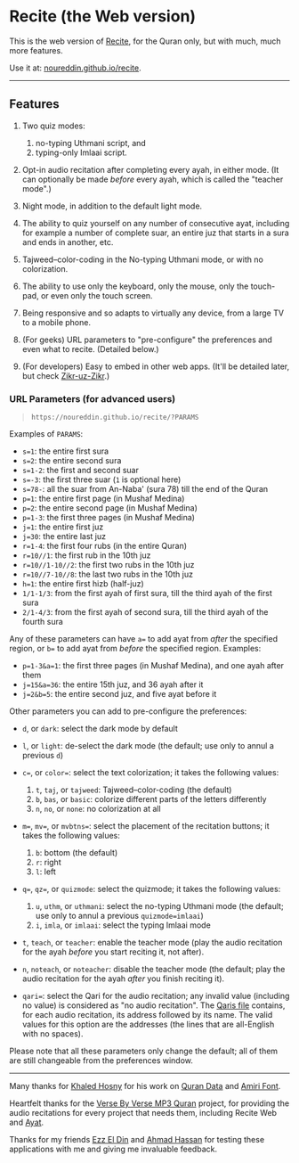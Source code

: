 # Recite (the Web version)

This is the web version of [Recite](https://github.com/noureddin/recite/tree/master), for the Quran only, but with much, much more features.

Use it at: [noureddin.github.io/recite](https://noureddin.github.io/recite).

---

## Features

1. Two quiz modes:

    1. no-typing Uthmani script, and
    2. typing-only Imlaai script.


2. Opt-in audio recitation after completing every ayah, in either mode. (It can optionally be made _before_ every ayah, which is called the "teacher mode".)

3. Night mode, in addition to the default light mode.

4. The ability to quiz yourself on any number of consecutive ayat, including for example a number of complete suar, an entire juz that starts in a sura and ends in another, etc.

5. Tajweed&ndash;color-coding in the No-typing Uthmani mode, or with no colorization.

6. The ability to use only the keyboard, only the mouse, only the touch-pad, or even only the touch screen.

7. Being responsive and so adapts to virtually any device, from a large TV to a mobile phone.

8. (For geeks) URL parameters to "pre-configure" the preferences and even what to recite. (Detailed below.)

9. (For developers) Easy to embed in other web apps. (It'll be detailed later, but check [Zikr-uz-Zikr](https://github.com/noureddin/zz).)

### URL Parameters (for advanced users)

> `https://noureddin.github.io/recite/?PARAMS`

Examples of `PARAMS`:

- `s=1`: the entire first sura
- `s=2`: the entire second sura
- `s=1-2`: the first and second suar
- `s=-3`: the first three suar (`1` is optional here)
- `s=78-`: all the suar from An-Naba' (sura 78) till the end of the Quran
- `p=1`: the entire first page (in Mushaf Medina)
- `p=2`: the entire second page (in Mushaf Medina)
- `p=1-3`: the first three pages (in Mushaf Medina)
- `j=1`: the entire first juz
- `j=30`: the entire last juz
- `r=1-4`: the first four rubs (in the entire Quran)
- `r=10//1`: the first rub in the 10th juz
- `r=10//1-10//2`: the first two rubs in the 10th juz
- `r=10//7-10//8`: the last two rubs in the 10th juz
- `h=1`: the entire first hizb (half-juz)
- `1/1-1/3`: from the first ayah of first sura, till the third ayah of the first sura
- `2/1-4/3`: from the first ayah of second sura, till the third ayah of the fourth sura

Any of these parameters can have `a=` to add ayat from *after* the specified region, or `b=` to add ayat from *before* the specified region. Examples:

- `p=1-3&a=1`: the first three pages (in Mushaf Medina), and one ayah after them 
- `j=15&a=36`: the entire 15th juz, and 36 ayah after it
- `j=2&b=5`: the entire second juz, and five ayat before it

Other parameters you can add to pre-configure the preferences:

- `d`, or `dark`: select the dark mode by default
- `l`, or `light`: de-select the dark mode (the default; use only to annul a previous `d`)
- `c=`, or `color=`: select the text colorization; it takes the following values:

    1. `t`, `taj`, or `tajweed`: Tajweed&ndash;color-coding (the default)
    2. `b`, `bas`, or `basic`: colorize different parts of the letters differently
    3. `n`, `no`, or `none`: no colorization at all

- `m=`, `mv=`, or `mvbtns=`: select the placement of the recitation buttons; it takes the following values:

    1. `b`: bottom (the default)
    2. `r`: right
    3. `l`: left

- `q=`, `qz=`, or `quizmode`: select the quizmode; it takes the following values:

    1. `u`, `uthm`, or `uthmani`: select the no-typing Uthmani mode (the default; use only to annul a previous `quizmode=imlaai`)
    2. `i`, `imla`, or `imlaai`: select the typing Imlaai mode

- `t`, `teach`, or `teacher`: enable the teacher mode (play the audio recitation for the ayah _before_ you start reciting it, not after).
- `n`, `noteach`, or `noteacher`: disable the teacher mode (the default; play the audio recitation for the ayah _after_ you finish reciting it).

- `qari=`: select the Qari for the audio recitation; any invalid value (including no value) is considered as "no audio recitation". The [Qaris file](blob/gh-pages/res/qaris) contains, for each audio recitation, its address followed by its name. The valid values for this option are the addresses (the lines that are all-English with no spaces).

Please note that all these parameters only change the default; all of them are still changeable from the preferences window.

---

Many thanks for [Khaled Hosny](https://github.com/khaledhosny/) for his work on [Quran Data](https://github.com/aliftype/quran-data) and [Amiri Font](https://www.amirifont.org/).

Heartfelt thanks for the [Verse By Verse MP3 Quran](http://www.versebyversequran.com/) project,
for providing the audio recitations for every project that needs them,
including Recite Web and [Ayat](https://quran.ksu.edu.sa/).

Thanks for my friends [Ezz El Din](https://github.com/EzzEddin) and [Ahmad Hassan](https://github.com/Ahmad-AbdulAziz) for testing these applications with me and giving me invaluable feedback.
